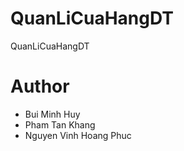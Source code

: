 # QuanLiCuaHangDT
QuanLiCuaHangDT
# Author
* Bui Minh Huy
* Pham Tan Khang
* Nguyen Vinh Hoang Phuc
